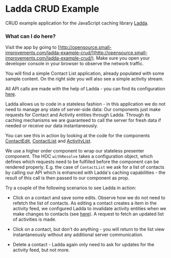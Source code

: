 # Ladda CRUD Example

CRUD example application for the JavaScript caching library
[Ladda](https://github.com/petercrona/ladda).

### What can I do here?

Visit the app by going to
[http://opensource.small-improvements.com/ladda-example-crud/](http://opensource.small-improvements.com/ladda-example-crud/).
Make sure you open your developer console in your browser to observe the
network traffic.

You will find a simple Contact List application, already populated with
some sample content. On the right side you will also see a simple
activity stream.

All API calls are made with the help of Ladda - you can find its
configuration [here](https://github.com/SmallImprovements/ladda-example-crud/tree/master/src/api).

Ladda allows us to code in a stateless fashion - in this application we
do not need to manage any state of server-side data: Our components just
make requests for Contact and Activity entities through Ladda. Through
its caching mechanisms we are guaranteed to call the server for fresh
data if needed or receive our data instantaneously.

You can see this in action by looking at the code for the components
[ContactEdit](https://github.com/SmallImprovements/ladda-example-crud/blob/master/src/components/ContactEdit/index.js), [ContactList](https://github.com/SmallImprovements/ladda-example-crud/blob/master/src/components/ContactList/index.js) and [ActivityList](https://github.com/SmallImprovements/ladda-example-crud/blob/master/src/components/ActivityList/index.js).

We use a higher order component to wrap our stateless presenter
component. The HOC `withResolve` takes a configuration object, which
defines which requests need to be fulfilled before the component can be
rendered properly. E.g. the case of `ContactList` we ask for a list of
contacts by calling our API which is enhanced with Ladda's caching
capabilities - the result of this call is then passed to our component
as prop.

Try a couple of the following scenarios to see Ladda in action:

- Click on a contact and save some edits. Observe how we do not need to
  refetch the list of contacts. As editing a contact creates a item in
the activity feed, we configured Ladda to invalidate activity entities
when we make changes to contacts (see
[here](https://github.com/SmallImprovements/ladda-example-crud/blob/master/src/api/index.js#L8)).
A request to fetch an updated list of activities is made.

- Click on a contact, but don't do anything - you will return to the
  list view instantaneously without any additional server communication.

- Delete a contact - Ladda again only need to ask for updates for the activity feed, but
  not more.


